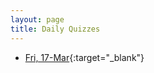 ```yaml
---
layout: page
title: Daily Quizzes
---
```

<!--
-->

* [Fri, 17-Mar](https://goo.gl/forms/Ubf5YRnydLM6mUPF2){:target="_blank"}
